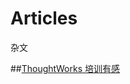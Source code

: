 # Articles
杂文

##[ThoughtWorks 培训有感](https://github.com/bsdfzzzy/Articles/blob/master/ThoughtWorks.md)
